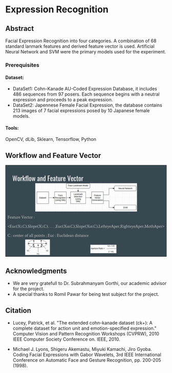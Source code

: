 # Expression Recognition

## Abstract

Facial Expression Recognition into four categories. A combination of 68 standard lanmark features and derived feature vector is used. Artificial Neural Network and SVM were the primary models used for the experiment. 

### Prerequisites
#### Dataset: 
* DataSet1: Cohn-Kanade AU-Coded Expression Database, it includes 486 sequences from 97 posers. Each sequence begins with a neutral expression and proceeds to a peak expression.
* DataSet2: Japennese Female Facial Expression, the database contains 213 images of 7 facial expressions posed by 10 Japanese female models.
#### Tools:
OpenCV,
dLib,
Sklearn,
Tensorflow,
Python

## Workflow and Feature Vector
![](ss.png)

## Acknowledgments

* We are very gratefull to Dr. Subrahmanyam Gorthi, our academic advisor for the project.
* A special thanks to Romil Pawar for being test subject for the project.

## Citation
* Lucey, Patrick, et al. "The extended cohn-kanade dataset (ck+): A complete dataset for action unit and emotion-specified expression." Computer Vision and Pattern Recognition Workshops (CVPRW), 2010 IEEE Computer Society Conference on. IEEE, 2010.

* Michael J. Lyons, Shigeru Akemastu, Miyuki Kamachi, Jiro Gyoba.
Coding Facial Expressions with Gabor Wavelets, 3rd IEEE International Conference on Automatic Face and Gesture Recognition, pp. 200-205 (1998).
